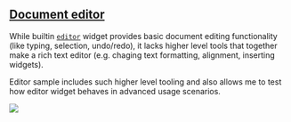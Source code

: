 ## [Document editor](document-editor.red)

While builtin [`editor`](../../reference.md#editor) widget provides basic document editing functionality (like typing, selection, undo/redo), it lacks higher level tools that together make a rich text editor (e.g. chaging text formatting, alignment, inserting widgets).

Editor sample includes such higher level tooling and also allows me to test how editor widget behaves in advanced usage scenarios.

![](https://codeberg.org/hiiamboris/media/raw/branch/master/spaces/sample-document-editor.gif)
